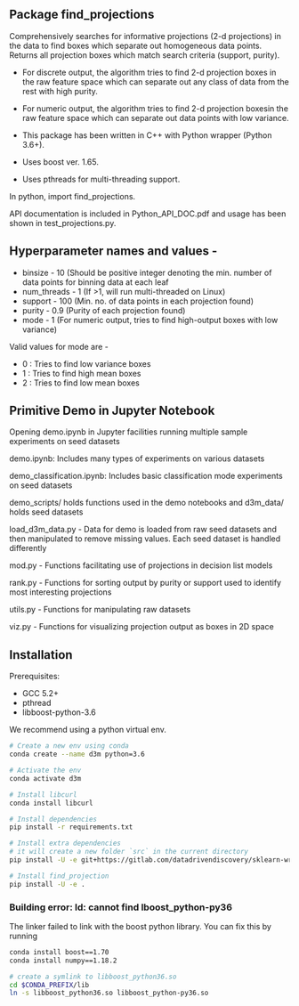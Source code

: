 Package find_projections
-----------------------------
Comprehensively searches for informative projections (2-d projections) in the data to find boxes which separate out homogeneous data points. 
Returns all projection boxes which match search criteria (support, purity).

- For discrete output, the algorithm tries to find 2-d projection boxes in the raw feature space which can separate out any class of data from the rest with high purity.
- For numeric output, the algorithm tries to find 2-d projection boxesin the raw feature space  which can separate out data points  with low variance.

- This package has been written in C++ with Python wrapper (Python 3.6+).
- Uses boost ver. 1.65.
- Uses pthreads for multi-threading support.

In python,
import find_projections.

API documentation is included in Python_API_DOC.pdf and usage has been shown in test_projections.py.

Hyperparameter names and values -
-----------------------------
- binsize - 10 (Should be positive integer denoting the min. number of data points for binning data at each leaf
- num_threads - 1 (If >1, will run multi-threaded on Linux)
- support - 100 (Min. no. of data points in each projection found)
- purity - 0.9 (Purity of each projection found)
- mode - 1 (For numeric output, tries to find high-output boxes with low variance)

Valid values for mode are -
- 0 : Tries to find low variance boxes
- 1 : Tries to find high mean boxes
- 2 : Tries to find low mean boxes

Primitive Demo in Jupyter Notebook
-----------------------------
Opening demo.ipynb in Jupyter facilities running multiple sample experiments on seed datasets

demo.ipynb: Includes many types of experiments on various datasets

demo_classification.ipynb: Includes basic classification mode experiments on seed datasets

demo_scripts/ holds functions used in the demo notebooks and d3m_data/ holds seed datasets

load_d3m_data.py - Data for demo is loaded from raw seed datasets and then manipulated to remove missing values.  Each seed dataset is handled differently

mod.py - Functions facilitating use of projections in decision list models

rank.py - Functions for sorting output by purity or support used to identify most interesting projections

utils.py - Functions for manipulating raw datasets

viz.py - Functions for visualizing projection output as boxes in 2D space

Installation
-----------------------------
Prerequisites:
* GCC 5.2+
* pthread
* libboost-python-3.6 

We recommend using a python virtual env.
```bash
# Create a new env using conda
conda create --name d3m python=3.6

# Activate the env
conda activate d3m

# Install libcurl
conda install libcurl

# Install dependencies
pip install -r requirements.txt

# Install extra dependencies
# it will create a new folder `src` in the current directory
pip install -U -e git+https://gitlab.com/datadrivendiscovery/sklearn-wrap.git@dist#egg=sklearn_wrap

# Install find_projection
pip install -U -e .
```

### Building error: ld: cannot find lboost_python-py36
The linker failed to link with the boost python library. You can fix this by running
```bash
conda install boost==1.70
conda install numpy==1.18.2

# create a symlink to libboost_python36.so
cd $CONDA_PREFIX/lib
ln -s libboost_python36.so libboost_python-py36.so 
```
